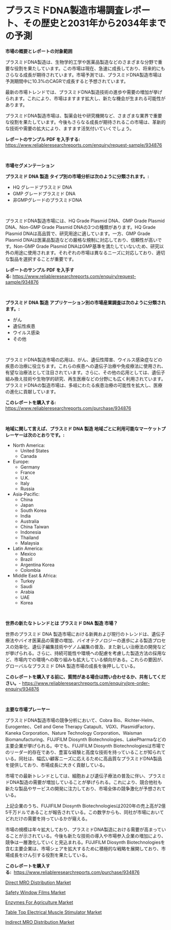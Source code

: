 <p><h1>プラスミドDNA製造市場調査レポート、その歴史と2031年から2034年までの予測</h1></p><p><strong>市場の概要とレポートの対象範囲</strong></p>
<p><p>プラスミドDNA製造は、生物学的工学や医薬品製造などのさまざまな分野で重要な役割を果たしています。この市場は現在、急速に成長しており、将来的にもさらなる成長が期待されています。市場予測では、プラスミドDNA製造市場は予測期間中に10.3%のCAGRで成長すると予想されています。</p><p>最新の市場トレンドでは、プラスミドDNA製造技術の進歩や需要の増加が挙げられます。これにより、市場はますます拡大し、新たな機会が生まれる可能性があります。</p><p>プラスミドDNA製造市場は、製薬会社や研究機関など、さまざまな業界で重要な役割を果たしています。今後もさらなる成長が期待されるこの市場は、革新的な技術や需要の拡大により、ますます活気付いていくでしょう。</p></p>
<p><strong>レポートのサンプル PDF を入手する:</strong> <a href="https://www.reliableresearchreports.com/enquiry/request-sample/934876">https://www.reliableresearchreports.com/enquiry/request-sample/934876</a></p>
<p>&nbsp;</p>
<p><strong>市場セグメンテーション</strong></p>
<p><strong>プラスミド DNA 製造 タイプ別の市場分析は次のように分類されます。:</strong></p>
<p><ul><li>HQ グレードプラスミド DNA</li><li>GMP グレードプラスミド DNA</li><li>非GMPグレードのプラスミドDNA</li></ul></p>
<p>&nbsp;</p>
<p><p>プラスミドDNA製造市場には、HQ Grade Plasmid DNA、GMP Grade Plasmid DNA、Non-GMP Grade Plasmid DNAの3つの種類があります。HQ Grade Plasmid DNAは高品質で、研究用途に適しています。一方、GMP Grade Plasmid DNAは医薬品製造などの厳格な規制に対応しており、信頼性が高いです。Non-GMP Grade Plasmid DNAはGMP基準を満たしていないため、研究以外の用途に使用されます。それぞれの市場は異なるニーズに対応しており、適切な製品を選択することが重要です。</p></p>
<p><strong>レポートのサンプル PDF を入手する:</strong>&nbsp;<a href="https://www.reliableresearchreports.com/enquiry/request-sample/934876">https://www.reliableresearchreports.com/enquiry/request-sample/934876</a></p>
<p>&nbsp;</p>
<p><strong> プラスミド DNA 製造 アプリケーション別の市場産業調査は次のように分類されます。:</strong></p>
<p><ul><li>がん</li><li>遺伝性疾患</li><li>ウイルス感染</li><li>その他</li></ul></p>
<p>&nbsp;</p>
<p><p>プラスミドDNA製造市場の応用は、がん、遺伝性障害、ウイルス感染症などの疾患の治療に役立ちます。これらの疾患への遺伝子治療や免疫療法に使用され、有望な治療法として注目されています。さらに、その他の応用としては、遺伝子組み換え技術や生物学的研究、再生医療などの分野にも広く利用されています。プラスミドDNAの製造市場は、多岐にわたる疾患治療の可能性を拡大し、医療の進化に貢献しています。</p></p>
<p><strong>このレポートを購入する:</strong>&nbsp; <a href="https://www.reliableresearchreports.com/purchase/934876">https://www.reliableresearchreports.com/purchase/934876</a></p>
<p>&nbsp;</p>
<p><strong>地域に関して言えば、プラスミド DNA 製造 地域ごとに利用可能なマーケットプレーヤーは次のとおりです。:</strong></p>
<p><ul>
    <li>
        North America:
        <ul>
            <li>United States</li>
            <li>Canada</li>
        </ul>
    </li>
    <li>
        Europe:
        <ul>
            <li>Germany</li>
            <li>France</li>
            <li>U.K.</li>
            <li>Italy</li>
            <li>Russia</li>
        </ul>
    </li>
    <li>
        Asia-Pacific:
        <ul>
            <li>China</li>
            <li>Japan</li>
            <li>South Korea</li>
            <li>India</li>
            <li>Australia</li>
            <li>China Taiwan</li>
            <li>Indonesia</li>
            <li>Thailand</li>
            <li>Malaysia</li>
        </ul>
    </li>
    <li>
        Latin America:
        <ul>
            <li>Mexico</li>
            <li>Brazil</li>
            <li>Argentina Korea</li>
            <li>Colombia</li>
        </ul>
    </li>
    <li>
        Middle East & Africa:
        <ul>
            <li>Turkey</li>
            <li>Saudi</li>
            <li>Arabia</li>
            <li>UAE</li>
            <li>Korea</li>
        </ul>
    </li>
    </ul></p>
<p>&nbsp;</p>
<p><strong>世界の新たなトレンドとは プラスミド DNA 製造 市場？</strong></p>
<p><p>世界のプラスミド DNA 製造市場における新興および現行のトレンドは、遺伝子療法やバイオ医薬品の需要の増加、バイオテクノロジーの進歩による製造プロセスの効率化、遺伝子編集技術やゲノム編集の普及、また新しい治療法の開発などが挙げられる。さらに、持続可能性や環境への配慮を考慮した製造方法の採用など、市場内での環境への取り組みも拡大している傾向がある。これらの要因が、グローバルなプラスミド DNA 製造市場の成長を後押ししている。</p></p>
<p><strong>このレポートを購入する前に、質問がある場合は問い合わせるか、共有してください。</strong>- <a href="https://www.reliableresearchreports.com/enquiry/pre-order-enquiry/934876">https://www.reliableresearchreports.com/enquiry/pre-order-enquiry/934876</a></p>
<p>&nbsp;</p>
<p><strong>主要な市場プレーヤー</strong></p>
<p><p>プラスミドDNA製造市場の競争分析において、Cobra Bio、Richter-Helm、Eurogentec、Cell and Gene Therapy Catapult、VGXI、PlasmidFactory、Kaneka Corporation、Nature Technology Corporation、Waisman Biomanufacturing、FUJIFILM Diosynth Biotechnologies、LakePharmaなどの主要企業が挙げられる。中でも、FUJIFILM Diosynth Biotechnologiesは市場でのリーダー的存在であり、豊富な経験と高度な技術を持っていることが知られている。同社は、幅広い顧客ニーズに応えるために高品質なプラスミドDNA製品を提供しており、市場成長に大きく貢献している。</p><p>市場での最新トレンドとしては、細胞および遺伝子療法の普及に伴い、プラスミドDNA製造の需要が増加していることが挙げられる。これにより、競合他社も新たな製品やサービスの開発に注力しており、市場全体の競争激化が予想されている。</p><p>上記企業のうち、FUJIFILM Diosynth Biotechnologiesは2020年の売上高が2億5千万ドルであることが報告されている。この数字からも、同社が市場においてどれだけの需要を持っているかが窺える。</p><p>市場の規模は年々拡大しており、プラスミドDNA製造における需要が高まっていることが示されている。今後も新たな技術の導入や市場参入企業の増加により、競争は一層激化していくと見込まれる。FUJIFILM Diosynth Biotechnologiesを含む主要企業は、市場シェアを拡大するために積極的な戦略を展開しており、市場成長をけん引する役割を果たしている。</p></p>
<p><strong>このレポートを購入する:</strong>&nbsp;&nbsp;<a href="https://www.reliableresearchreports.com/purchase/934876">https://www.reliableresearchreports.com/purchase/934876</a></p>
<p><p><a href="https://changeable-paste-463.notion.site/Direct-MRO-Distribution-Market-Provides-Detailed-Segmentation-of-this-Market-based-on-Type-Applicat-4719dfae5e944989b542f63ea067adc0">Direct MRO Distribution Market</a></p><p><a href="https://view.publitas.com/reportprime-1/safety-window-films-market-with-the-goal-of-estimating-the-market-size-and-future-growth-potential-of-various-market-segments-based-on-component-applications-end-user-and-region/">Safety Window Films Market</a></p><p><a href="https://view.publitas.com/reportprime-1/enzymes-for-agriculture-market-size-2024-2031-global-industrial-analysis-key-geographical-regions-market-share-top-key-players-product-types-and-forecast-research-report/">Enzymes For Agriculture Market</a></p><p><a href="https://fuschia-pecorino-a6d.notion.site/Table-Top-Electrical-Muscle-Stimulator-Market-Share-Market-New-Trends-Analysis-Report-By-Type-By--efdd81cc53a342faba2aac1baf2c06b4">Table Top Electrical Muscle Stimulator Market</a></p><p><a href="https://florentine-yuzu-f42.notion.site/Insights-into-Indirect-MRO-Distribution-Market-Size-Analysing-Market-Share-Trends-and-Growth-from-2e48c7d72959476a8932ab8da3cdef50">Indirect MRO Distribution Market</a></p></p>